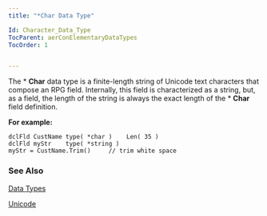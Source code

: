 ```yaml
---
title: "*Char Data Type"

Id: Character_Data_Type
TocParent: aerConElementaryDataTypes
TocOrder: 1


---
```


The * **Char** data type is a finite-length string of Unicode text characters that compose an RPG field. Internally, this field is characterized as a string, but, as a field, the length of the string is always the exact length of the * **Char** field definition. 

**For example:** 

```
dclFld CustName type( *char )    Len( 35 ) 
dclFld myStr    type( *string )
myStr = CustName.Trim()     // trim white space
```

### See Also
[Data Types](ecrLrfDataTypesMain.html)

[Unicode](/concepts/ConUnicode.html) 
